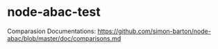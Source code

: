 # node-abac-test

Comparasion Documentations: https://github.com/simon-barton/node-abac/blob/master/doc/comparisons.md
